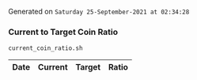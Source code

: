 Generated on `Saturday 25-September-2021 at 02:34:28`

### Current to Target Coin Ratio
`current_coin_ratio.sh`

Date|Current|Target|Ratio
---|---|---|---
